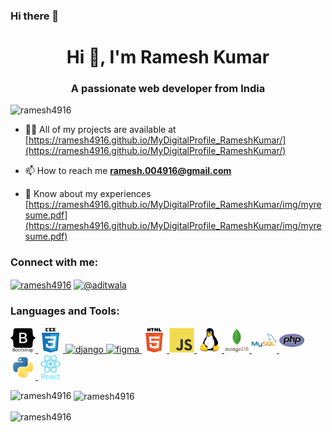 ### Hi there 👋

<h1 align="center">Hi 👋, I'm Ramesh Kumar</h1>
<h3 align="center">A passionate web developer from India</h3>

<p align="left"> <img src="https://komarev.com/ghpvc/?username=ramesh4916&label=Profile%20views&color=0e75b6&style=flat" alt="ramesh4916" /> </p>

- 👨‍💻 All of my projects are available at [https://ramesh4916.github.io/MyDigitalProfile_RameshKumar/](https://ramesh4916.github.io/MyDigitalProfile_RameshKumar/)

- 📫 How to reach me **ramesh.004916@gmail.com**

- 📄 Know about my experiences [https://ramesh4916.github.io/MyDigitalProfile_RameshKumar/img/myresume.pdf](https://ramesh4916.github.io/MyDigitalProfile_RameshKumar/img/myresume.pdf)

<h3 align="left">Connect with me:</h3>
<p align="left">
<a href="https://linkedin.com/in/ramesh4916" target="blank"><img align="center" src="https://raw.githubusercontent.com/rahuldkjain/github-profile-readme-generator/master/src/images/icons/Social/linked-in-alt.svg" alt="ramesh4916" height="30" width="40" /></a>
<a href="https://www.youtube.com/c/@aditwala" target="blank"><img align="center" src="https://raw.githubusercontent.com/rahuldkjain/github-profile-readme-generator/master/src/images/icons/Social/youtube.svg" alt="@aditwala" height="30" width="40" /></a>
</p>

<h3 align="left">Languages and Tools:</h3>
<p align="left"> <a href="https://getbootstrap.com" target="_blank" rel="noreferrer"> <img src="https://raw.githubusercontent.com/devicons/devicon/master/icons/bootstrap/bootstrap-plain-wordmark.svg" alt="bootstrap" width="40" height="40"/> </a> <a href="https://www.w3schools.com/css/" target="_blank" rel="noreferrer"> <img src="https://raw.githubusercontent.com/devicons/devicon/master/icons/css3/css3-original-wordmark.svg" alt="css3" width="40" height="40"/> </a> <a href="https://www.djangoproject.com/" target="_blank" rel="noreferrer"> <img src="https://cdn.worldvectorlogo.com/logos/django.svg" alt="django" width="40" height="40"/> </a> <a href="https://www.figma.com/" target="_blank" rel="noreferrer"> <img src="https://www.vectorlogo.zone/logos/figma/figma-icon.svg" alt="figma" width="40" height="40"/> </a> <a href="https://www.w3.org/html/" target="_blank" rel="noreferrer"> <img src="https://raw.githubusercontent.com/devicons/devicon/master/icons/html5/html5-original-wordmark.svg" alt="html5" width="40" height="40"/> </a> <a href="https://developer.mozilla.org/en-US/docs/Web/JavaScript" target="_blank" rel="noreferrer"> <img src="https://raw.githubusercontent.com/devicons/devicon/master/icons/javascript/javascript-original.svg" alt="javascript" width="40" height="40"/> </a> <a href="https://www.linux.org/" target="_blank" rel="noreferrer"> <img src="https://raw.githubusercontent.com/devicons/devicon/master/icons/linux/linux-original.svg" alt="linux" width="40" height="40"/> </a> <a href="https://www.mongodb.com/" target="_blank" rel="noreferrer"> <img src="https://raw.githubusercontent.com/devicons/devicon/master/icons/mongodb/mongodb-original-wordmark.svg" alt="mongodb" width="40" height="40"/> </a> <a href="https://www.mysql.com/" target="_blank" rel="noreferrer"> <img src="https://raw.githubusercontent.com/devicons/devicon/master/icons/mysql/mysql-original-wordmark.svg" alt="mysql" width="40" height="40"/> </a> <a href="https://www.php.net" target="_blank" rel="noreferrer"> <img src="https://raw.githubusercontent.com/devicons/devicon/master/icons/php/php-original.svg" alt="php" width="40" height="40"/> </a> <a href="https://www.python.org" target="_blank" rel="noreferrer"> <img src="https://raw.githubusercontent.com/devicons/devicon/master/icons/python/python-original.svg" alt="python" width="40" height="40"/> </a> <a href="https://reactjs.org/" target="_blank" rel="noreferrer"> <img src="https://raw.githubusercontent.com/devicons/devicon/master/icons/react/react-original-wordmark.svg" alt="react" width="40" height="40"/> </a> </p>

<p><img align="left" src="https://github-readme-stats.vercel.app/api/top-langs?username=ramesh4916&show_icons=true&locale=en&layout=compact" alt="ramesh4916" /></p>

<p>&nbsp;<img align="center" src="https://github-readme-stats.vercel.app/api?username=ramesh4916&show_icons=true&locale=en" alt="ramesh4916" /></p>

<p><img align="center" src="https://github-readme-streak-stats.herokuapp.com/?user=ramesh4916&" alt="ramesh4916" /></p>
